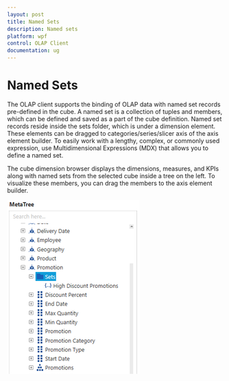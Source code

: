 ```yaml
---
layout: post
title: Named Sets
description: Named sets
platform: wpf
control: OLAP Client
documentation: ug
---
```


# Named Sets

The OLAP client supports the binding of OLAP data with named set records pre-defined in the cube. A named set is a collection of tuples and members, which can be defined and saved as a part of the cube definition. Named set records reside inside the sets folder, which is under a dimension element. These elements can be dragged to categories/series/slicer axis of the axis element builder. To easily work with a lengthy, complex, or commonly used expression, use Multidimensional Expressions (MDX) that allows you to define a named set.

The cube dimension browser displays the dimensions, measures, and KPIs along with named sets from the selected cube inside a tree on the left. To visualize these members, you can drag the members to the axis element builder.

![](Named-Sets_images/Named-Sets_img1.png)



